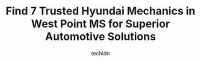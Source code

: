 ---
layout: ampstory
image: https://images.unsplash.com/photo-1598543877974-8fc727861c38?ixlib=rb-4.0.3&ixid=MnwxMjA3fDB8MHxwaG90by1wYWdlfHx8fGVufDB8fHx8&auto=format&fit=crop&w=640&h=853&q=80
author: techidn
featured: false
description: Entrust your vehicle to the 7 best Hyundai Mechanic in West Point MS, USA and experience the difference they can make. With their extensive knowledge, state-of-the-art facilities, and commit
title: Find 7 Trusted Hyundai Mechanics in West Point MS for Superior Automotive Solutions
cover:
   title: Find 7 Trusted Hyundai Mechanics in West Point MS for Superior Automotive Solutions
   subtitle: Rickpate
   background: https://images.unsplash.com/photo-1598543877974-8fc727861c38?ixlib=rb-4.0.3&ixid=MnwxMjA3fDB8MHxwaG90by1wYWdlfHx8fGVufDB8fHx8&auto=format&fit=crop&w=640&h=853&q=80

pages: 
 - layout: thirds
   top: <h1>#1 Georges Tire Service</h1>
   bottom: "<p>Very impressed. I found my tire store.</p>"
   background: https://www.knot35.com/toplist/wp-content/uploads/2023/06/best-hyundai-mechanic-1-in-west-point-ms-1685831657.jpeg
   backgroundblur: true
 - layout: thirds
   top: <h1>#2 WILLIAM WELLS AUTOMOTIVE</h1>
   bottom: "<p>93 W Broad St, West Point, MS 39773, United States</p>"
   background: https://www.knot35.com/toplist/wp-content/uploads/2023/06/best-hyundai-mechanic-2-in-west-point-ms-1685831657.jpeg
   cta:
      link: https://www.knot35.com/toplist/find-7-trusted-hyundai-mechanics-in-west-point-ms-for-superior-automotive-solutions/
      text: Find 7 Trusted Hyundai Mechanics in West Point MS for Superior Automotive Solutions
 - layout: thirds
   top: <h1>#3 Randle Auto Sales</h1>
   bottom: "<p>5975 US-45 ALT, West Point, MS 39773, United States</p>"
   background: https://images.unsplash.com/photo-1632260260864-caf7fde5ec36?ixlib=rb-4.0.3&ixid=MnwxMjA3fDB8MHxwaG90by1wYWdlfHx8fGVufDB8fHx8&auto=format&fit=crop&w=640&h=853&q=80
   cta:
      link: https://www.knot35.com/toplist/find-7-trusted-hyundai-mechanics-in-west-point-ms-for-superior-automotive-solutions/
      text: Find 7 Trusted Hyundai Mechanics in West Point MS for Superior Automotive Solutions
 - layout: thirds
   top: <h1>#4 Genes</h1>
   bottom: "<p>157 N Jackson St, West Point, MS 39773, United States</p>"
   background: https://images.unsplash.com/photo-1614648718611-0635f29016cb?ixlib=rb-4.0.3&ixid=MnwxMjA3fDB8MHxwaG90by1wYWdlfHx8fGVufDB8fHx8&auto=format&fit=crop&w=640&h=853&q=80
   cta:
      link: https://www.knot35.com/toplist/find-7-trusted-hyundai-mechanics-in-west-point-ms-for-superior-automotive-solutions/
      text: Find 7 Trusted Hyundai Mechanics in West Point MS for Superior Automotive Solutions
 - layout: thirds
   top: <h1>#5 Highway 50 Auto Services</h1>
   bottom: "<p>1756 Hwy 5 W, West Point, MS 39773, United States</p>"
   background: https://images.unsplash.com/photo-1540457036297-448b6b99e91c?ixlib=rb-4.0.3&ixid=MnwxMjA3fDB8MHxwaG90by1wYWdlfHx8fGVufDB8fHx8&auto=format&fit=crop&w=640&h=853&q=80
   cta:
      link: https://www.knot35.com/toplist/find-7-trusted-hyundai-mechanics-in-west-point-ms-for-superior-automotive-solutions/
      text: Find 7 Trusted Hyundai Mechanics in West Point MS for Superior Automotive Solutions
 - layout: thirds
   top: <h1>#6 Gearhead Garage</h1>
   bottom: "<p>1498 West Hazelwood, West Point, MS 39773, United States</p>"
   background: https://images.unsplash.com/photo-1509114397022-ed747cca3f65?ixlib=rb-4.0.3&ixid=MnwxMjA3fDB8MHxwaG90by1wYWdlfHx8fGVufDB8fHx8&auto=format&fit=crop&w=640&h=853&q=80
   cta:
      link: https://www.knot35.com/toplist/find-7-trusted-hyundai-mechanics-in-west-point-ms-for-superior-automotive-solutions/
      text: Find 7 Trusted Hyundai Mechanics in West Point MS for Superior Automotive Solutions
 - layout: thirds
   top: <h1>#7 Inmans Auto Repair</h1>
   bottom: "<p>1756 MS-50, West Point, MS 39773, United States</p>"
   background: https://images.unsplash.com/photo-1527066579998-dbbae57f45ce?ixlib=rb-4.0.3&ixid=MnwxMjA3fDB8MHxwaG90by1wYWdlfHx8fGVufDB8fHx8&auto=format&fit=crop&w=640&h=853&q=80
   cta:
      link: https://www.knot35.com/toplist/find-7-trusted-hyundai-mechanics-in-west-point-ms-for-superior-automotive-solutions/
      text: Find 7 Trusted Hyundai Mechanics in West Point MS for Superior Automotive Solutions
 - layout: thirds
   middle: Continue reading...
   background: https://images.unsplash.com/photo-1515405295579-ba7b45403062?ixlib=rb-4.0.3&ixid=MnwxMjA3fDB8MHxwaG90by1wYWdlfHx8fGVufDB8fHx8&auto=format&fit=crop&w=640&h=853&q=80
   cta:
      link: https://www.knot35.com/toplist/find-7-trusted-hyundai-mechanics-in-west-point-ms-for-superior-automotive-solutions/
      text: Find 7 Trusted Hyundai Mechanics in West Point MS for Superior Automotive Solutions
      
---